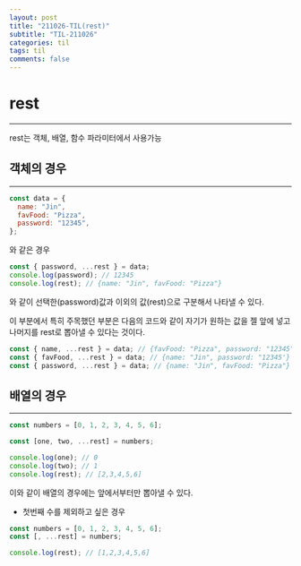 ```yaml
---
layout: post
title: "211026-TIL(rest)"
subtitle: "TIL-211026"
categories: til
tags: til
comments: false
---
```


# rest

---

rest는 객체, 배열, 함수 파라미터에서 사용가능

## 객체의 경우

---

```js
const data = {
  name: "Jin",
  favFood: "Pizza",
  password: "12345",
};
```

와 같은 경우

```js
const { password, ...rest } = data;
console.log(password); // 12345
console.log(rest); // {name: "Jin", favFood: "Pizza"}
```

와 같이 선택한(password)값과 이외의 값(rest)으로 구분해서 나타낼 수 있다.

이 부분에서 특히 주목했던 부분은 다음의 코드와 같이 자기가 원하는 값을 젤 앞에 넣고 나머지를 rest로 뽑아낼 수 있다는 것이다.

```js
const { name, ...rest } = data; // {favFood: "Pizza", password: "12345"}
const { favFood, ...rest } = data; // {name: "Jin", password: "12345'}
const { password, ...rest } = data; // {name: "Jin", favFood: "Pizza"}
```

## 배열의 경우

---

```js
const numbers = [0, 1, 2, 3, 4, 5, 6];

const [one, two, ...rest] = numbers;

console.log(one); // 0
console.log(two); // 1
console.log(rest); // [2,3,4,5,6]
```

이와 같이 배열의 경우에는 앞에서부터만 뽑아낼 수 있다.

- 첫번째 수를 제외하고 싶은 경우

```js
const numbers = [0, 1, 2, 3, 4, 5, 6];
const [, ...rest] = numbers;

console.log(rest); // [1,2,3,4,5,6]
```
